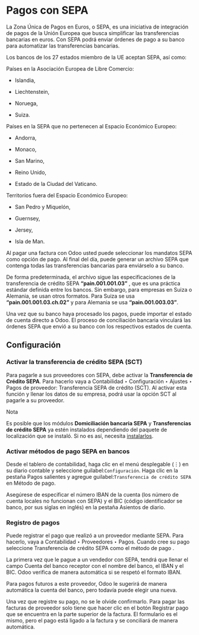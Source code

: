 # Pagos con SEPA

La Zona Única de Pagos en Euros, o SEPA, es una iniciativa de integración de
pagos de la Unión Europea que busca simplificar las transferencias bancarias
en euros. Con SEPA podrá enviar órdenes de pago a su banco para automatizar
las transferencias bancarias.

Los bancos de los 27 estados miembro de la UE aceptan SEPA, así como:

Países en la Asociación Europea de Libre Comercio:

  * Islandia,

  * Liechtenstein,

  * Noruega,

  * Suiza.

Países en la SEPA que no pertenecen al Espacio Económico Europeo:

  * Andorra,

  * Monaco,

  * San Marino,

  * Reino Unido,

  * Estado de la Ciudad del Vaticano.

Territorios fuera del Espacio Económico Europeo:

  * San Pedro y Miquelón,

  * Guernsey,

  * Jersey,

  * Isla de Man.

Al pagar una factura con Odoo usted puede seleccionar los mandatos SEPA como
opción de pago. Al final del día, puede generar un archivo SEPA que contenga
todas las transferencias bancarias para enviárselo a su banco.

De forma predeterminada, el archivo sigue las especificaciones de la
transferencia de crédito SEPA **“pain.001.001.03”** , que es una práctica
estándar definida entre los bancos. Sin embargo, para empresas en Suiza o
Alemania, se usan otros formatos. Para Suiza se usa
**“pain.001.001.03.ch.02”** y para Alemania se usa **“pain.001.003.03”**.

Una vez que su banco haya procesado los pagos, puede importar el estado de
cuenta directo a Odoo. El proceso de conciliación bancaria vinculará las
órdenes SEPA que envió a su banco con los respectivos estados de cuenta.

## Configuración

### Activar la transferencia de crédito SEPA (SCT)

Para pagarle a sus proveedores con SEPA, debe activar la **Transferencia de
Crédito SEPA**. Para hacerlo vaya a Contabilidad ‣ Configuración ‣ Ajustes ‣
Pagos de proveedor: Transferencia SEPA de crédito (SCT). Al activar esta
función y llenar los datos de su empresa, podrá usar la opción SCT al pagarle
a su proveedor.

Nota

Es posible que los módulos **Domiciliación bancaria SEPA** y **Transferencias
de crédito SEPA** ya estén instalados dependiendo del paquete de localización
que se instaló. Si no es así, necesita
[instalarlos](../../../general/apps_modules.html#general-install).

### Activar métodos de pago SEPA en bancos

Desde el tablero de contabilidad, haga clic en el menú desplegable (⋮) en su
diario contable y seleccione guilabel:`Configuración`. Haga clic en la pestaña
Pagos salientes y agregue guilabel:`Transferencia de crédito SEPA` en Método
de pago.

Asegúrese de especificar el número IBAN de la cuenta (los número de cuenta
locales no funcionan con SEPA) y el BIC (código identificador se banco, por
sus siglas en inglés) en la pestaña Asientos de diario.

### Registro de pagos

Puede registrar el pago que realizó a un proveedor mediante SEPA. Para
hacerlo, vaya a Contabilidad ‣ Proveedores ‣ Pagos. Cuando cree su pago
seleccione Transferencia de crédito SEPA como el método de pago .

La primera vez que le pague a un vendedor con SEPA, tendrá que llenar el campo
Cuenta del banco receptor con el nombre del banco, el IBAN y el BIC. Odoo
verifica de manera automática si se respetó el formato IBAN.

Para pagos futuros a este proveedor, Odoo le sugerirá de manera automática la
cuenta del banco, pero todavía puede elegir una nueva.

Una vez que registre su pago, no se le olvide confirmarlo. Para pagar las
facturas de proveedor solo tiene que hacer clic en el botón Registrar pago que
se encuentra en la parte superior de la factura. El formulario es el mismo,
pero el pago está ligado a la factura y se conciliará de manera automática.


